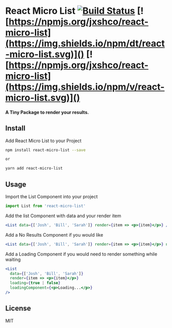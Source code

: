 # React Micro List [![Build Status](https://travis-ci.org/jxshco/react-micro-list.svg?branch=master)](https://travis-ci.org/jxshco/react-micro-list) [![https://npmjs.org/jxshco/react-micro-list](https://img.shields.io/npm/dt/react-micro-list.svg)]() [![https://npmjs.org/jxshco/react-micro-list](https://img.shields.io/npm/v/react-micro-list.svg)]()

#### A Tiny Package to render your results.

## Install

Add React Micro List to your Project

```bash
npm install react-micro-list --save

or

yarn add react-micro-list
```

## Usage

Import the List Component into your project

```js
import List from 'react-micro-list'
```

Add the list Component with data and your render item

```jsx
<List data={['Josh', 'Bill', 'Sarah']} render={item => <p>{item}</p>} />
```

Add a No Results Component if you would like

```jsx
<List data={['Josh', 'Bill', 'Sarah']} render={item => <p>{item}</p>} noResults={<p>You Have No Results</p>} />
```

Add a Loading Component if you would need to render something while waiting

```jsx
<List
  data={['Josh', 'Bill', 'Sarah']}
  render={item => <p>{item}</p>}
  loading={true | false}
  loadingComponent={<p>Loading...</p>}
/>
```

## License

MIT
